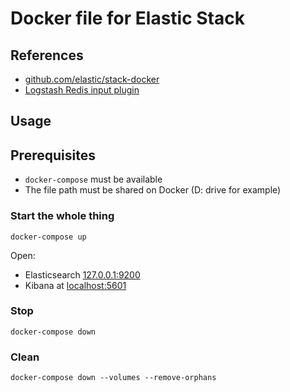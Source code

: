 # Docker file for Elastic Stack

## References

- [github.com/elastic/stack-docker](https://github.com/elastic/stack-docker)
- [Logstash Redis input plugin](https://www.elastic.co/guide/en/logstash/current/plugins-inputs-redis.html)

## Usage

## Prerequisites

- `docker-compose` must be available
- The file path must be shared on Docker (D: drive for example)

### Start the whole thing

```dos
docker-compose up
```

Open:

- Elasticsearch [127.0.0.1:9200](http://127.0.0.1:9200/)
- Kibana at [localhost:5601](http://localhost:5601/)

### Stop

```dos
docker-compose down
```

### Clean

```dos
docker-compose down --volumes --remove-orphans
```
